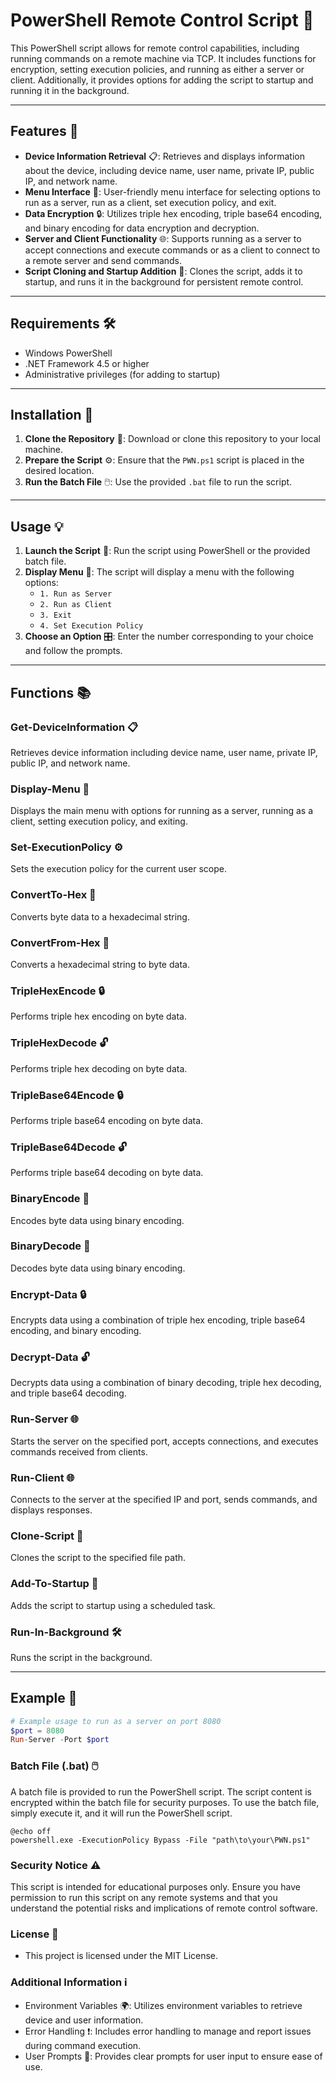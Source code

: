 # PowerShell Remote Control Script 🚀

This PowerShell script allows for remote control capabilities, including running commands on a remote machine via TCP. It includes functions for encryption, setting execution policies, and running as either a server or client. Additionally, it provides options for adding the script to startup and running it in the background.

---

## Features 🌟

- **Device Information Retrieval** 📋: Retrieves and displays information about the device, including device name, user name, private IP, public IP, and network name.
- **Menu Interface** 📜: User-friendly menu interface for selecting options to run as a server, run as a client, set execution policy, and exit.
- **Data Encryption** 🔒: Utilizes triple hex encoding, triple base64 encoding, and binary encoding for data encryption and decryption.
- **Server and Client Functionality** 🌐: Supports running as a server to accept connections and execute commands or as a client to connect to a remote server and send commands.
- **Script Cloning and Startup Addition** 🔄: Clones the script, adds it to startup, and runs it in the background for persistent remote control.

---

## Requirements 🛠️

- Windows PowerShell
- .NET Framework 4.5 or higher
- Administrative privileges (for adding to startup)

---

## Installation 📝

1. **Clone the Repository** 📂: Download or clone this repository to your local machine.
2. **Prepare the Script** ⚙️: Ensure that the `PWN.ps1` script is placed in the desired location.
3. **Run the Batch File** 🖱️: Use the provided `.bat` file to run the script.

---

## Usage 💡

1. **Launch the Script** 🚀: Run the script using PowerShell or the provided batch file.
2. **Display Menu** 📜: The script will display a menu with the following options:
    - `1. Run as Server`
    - `2. Run as Client`
    - `3. Exit`
    - `4. Set Execution Policy`
3. **Choose an Option** 🎛️: Enter the number corresponding to your choice and follow the prompts.

---

## Functions 📚

### Get-DeviceInformation 📋

Retrieves device information including device name, user name, private IP, public IP, and network name.

### Display-Menu 📜

Displays the main menu with options for running as a server, running as a client, setting execution policy, and exiting.

### Set-ExecutionPolicy ⚙️

Sets the execution policy for the current user scope.

### ConvertTo-Hex 🔢

Converts byte data to a hexadecimal string.

### ConvertFrom-Hex 🔄

Converts a hexadecimal string to byte data.

### TripleHexEncode 🔒

Performs triple hex encoding on byte data.

### TripleHexDecode 🔓

Performs triple hex decoding on byte data.

### TripleBase64Encode 🔒

Performs triple base64 encoding on byte data.

### TripleBase64Decode 🔓

Performs triple base64 decoding on byte data.

### BinaryEncode 🔢

Encodes byte data using binary encoding.

### BinaryDecode 🔄

Decodes byte data using binary encoding.

### Encrypt-Data 🔒

Encrypts data using a combination of triple hex encoding, triple base64 encoding, and binary encoding.

### Decrypt-Data 🔓

Decrypts data using a combination of binary decoding, triple hex decoding, and triple base64 decoding.

### Run-Server 🌐

Starts the server on the specified port, accepts connections, and executes commands received from clients.

### Run-Client 🌐

Connects to the server at the specified IP and port, sends commands, and displays responses.

### Clone-Script 📝

Clones the script to the specified file path.

### Add-To-Startup 🔄

Adds the script to startup using a scheduled task.

### Run-In-Background 🛠️

Runs the script in the background.

---

## Example 📘

```powershell
# Example usage to run as a server on port 8080
$port = 8080
Run-Server -Port $port
```

### Batch File (.bat) 🖱️
A batch file is provided to run the PowerShell script. The script content is encrypted within the batch file for security purposes. To use the batch file, simply execute it, and it will run the PowerShell script.
```
@echo off
powershell.exe -ExecutionPolicy Bypass -File "path\to\your\PWN.ps1"
```

### Security Notice ⚠️
This script is intended for educational purposes only. Ensure you have permission to run this script on any remote systems and that you understand the potential risks and implications of remote control software.

### License 📄
- This project is licensed under the MIT License.

### Additional Information ℹ️
- Environment Variables 🌍: Utilizes environment variables to retrieve device and user information.
- Error Handling ❗: Includes error handling to manage and report issues during command execution.
- User Prompts 💬: Provides clear prompts for user input to ensure ease of use.
